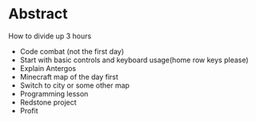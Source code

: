# Abstract
How to divide up 3 hours
+ Code combat (not the first day)
+ Start with basic controls and keyboard usage(home row keys please)
+ Explain Antergos
+ Minecraft map of the day first
+ Switch to city or some other map
+ Programming lesson
+ Redstone project
+ Profit
